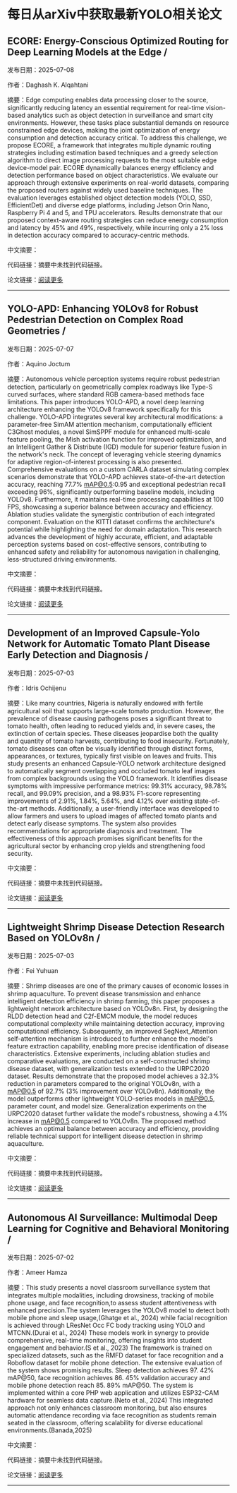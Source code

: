 # 每日从arXiv中获取最新YOLO相关论文


## ECORE: Energy\-Conscious Optimized Routing for Deep Learning Models at the Edge / 

发布日期：2025-07-08

作者：Daghash K. Alqahtani

摘要：Edge computing enables data processing closer to the source, significantly reducing latency an essential requirement for real\-time vision\-based analytics such as object detection in surveillance and smart city environments. However, these tasks place substantial demands on resource constrained edge devices, making the joint optimization of energy consumption and detection accuracy critical. To address this challenge, we propose ECORE, a framework that integrates multiple dynamic routing strategies including estimation based techniques and a greedy selection algorithm to direct image processing requests to the most suitable edge device\-model pair. ECORE dynamically balances energy efficiency and detection performance based on object characteristics. We evaluate our approach through extensive experiments on real\-world datasets, comparing the proposed routers against widely used baseline techniques. The evaluation leverages established object detection models \(YOLO, SSD, EfficientDet\) and diverse edge platforms, including Jetson Orin Nano, Raspberry Pi 4 and 5, and TPU accelerators. Results demonstrate that our proposed context\-aware routing strategies can reduce energy consumption and latency by 45% and 49%, respectively, while incurring only a 2% loss in detection accuracy compared to accuracy\-centric methods.

中文摘要：


代码链接：摘要中未找到代码链接。

论文链接：[阅读更多](http://arxiv.org/abs/2507.06011v1)

---


## YOLO\-APD: Enhancing YOLOv8 for Robust Pedestrian Detection on Complex Road Geometries / 

发布日期：2025-07-07

作者：Aquino Joctum

摘要：Autonomous vehicle perception systems require robust pedestrian detection, particularly on geometrically complex roadways like Type\-S curved surfaces, where standard RGB camera\-based methods face limitations. This paper introduces YOLO\-APD, a novel deep learning architecture enhancing the YOLOv8 framework specifically for this challenge. YOLO\-APD integrates several key architectural modifications: a parameter\-free SimAM attention mechanism, computationally efficient C3Ghost modules, a novel SimSPPF module for enhanced multi\-scale feature pooling, the Mish activation function for improved optimization, and an Intelligent Gather & Distribute \(IGD\) module for superior feature fusion in the network's neck. The concept of leveraging vehicle steering dynamics for adaptive region\-of\-interest processing is also presented. Comprehensive evaluations on a custom CARLA dataset simulating complex scenarios demonstrate that YOLO\-APD achieves state\-of\-the\-art detection accuracy, reaching 77.7% mAP@0.5:0.95 and exceptional pedestrian recall exceeding 96%, significantly outperforming baseline models, including YOLOv8. Furthermore, it maintains real\-time processing capabilities at 100 FPS, showcasing a superior balance between accuracy and efficiency. Ablation studies validate the synergistic contribution of each integrated component. Evaluation on the KITTI dataset confirms the architecture's potential while highlighting the need for domain adaptation. This research advances the development of highly accurate, efficient, and adaptable perception systems based on cost\-effective sensors, contributing to enhanced safety and reliability for autonomous navigation in challenging, less\-structured driving environments.

中文摘要：


代码链接：摘要中未找到代码链接。

论文链接：[阅读更多](http://arxiv.org/abs/2507.05376v1)

---


## Development of an Improved Capsule\-Yolo Network for Automatic Tomato Plant Disease Early Detection and Diagnosis / 

发布日期：2025-07-03

作者：Idris Ochijenu

摘要：Like many countries, Nigeria is naturally endowed with fertile agricultural soil that supports large\-scale tomato production. However, the prevalence of disease causing pathogens poses a significant threat to tomato health, often leading to reduced yields and, in severe cases, the extinction of certain species. These diseases jeopardise both the quality and quantity of tomato harvests, contributing to food insecurity. Fortunately, tomato diseases can often be visually identified through distinct forms, appearances, or textures, typically first visible on leaves and fruits. This study presents an enhanced Capsule\-YOLO network architecture designed to automatically segment overlapping and occluded tomato leaf images from complex backgrounds using the YOLO framework. It identifies disease symptoms with impressive performance metrics: 99.31% accuracy, 98.78% recall, and 99.09% precision, and a 98.93% F1\-score representing improvements of 2.91%, 1.84%, 5.64%, and 4.12% over existing state\-of\-the\-art methods. Additionally, a user\-friendly interface was developed to allow farmers and users to upload images of affected tomato plants and detect early disease symptoms. The system also provides recommendations for appropriate diagnosis and treatment. The effectiveness of this approach promises significant benefits for the agricultural sector by enhancing crop yields and strengthening food security.

中文摘要：


代码链接：摘要中未找到代码链接。

论文链接：[阅读更多](http://arxiv.org/abs/2507.03219v1)

---


## Lightweight Shrimp Disease Detection Research Based on YOLOv8n / 

发布日期：2025-07-03

作者：Fei Yuhuan

摘要：Shrimp diseases are one of the primary causes of economic losses in shrimp aquaculture. To prevent disease transmission and enhance intelligent detection efficiency in shrimp farming, this paper proposes a lightweight network architecture based on YOLOv8n. First, by designing the RLDD detection head and C2f\-EMCM module, the model reduces computational complexity while maintaining detection accuracy, improving computational efficiency. Subsequently, an improved SegNext\_Attention self\-attention mechanism is introduced to further enhance the model's feature extraction capability, enabling more precise identification of disease characteristics. Extensive experiments, including ablation studies and comparative evaluations, are conducted on a self\-constructed shrimp disease dataset, with generalization tests extended to the URPC2020 dataset. Results demonstrate that the proposed model achieves a 32.3% reduction in parameters compared to the original YOLOv8n, with a mAP@0.5 of 92.7% \(3% improvement over YOLOv8n\). Additionally, the model outperforms other lightweight YOLO\-series models in mAP@0.5, parameter count, and model size. Generalization experiments on the URPC2020 dataset further validate the model's robustness, showing a 4.1% increase in mAP@0.5 compared to YOLOv8n. The proposed method achieves an optimal balance between accuracy and efficiency, providing reliable technical support for intelligent disease detection in shrimp aquaculture.

中文摘要：


代码链接：摘要中未找到代码链接。

论文链接：[阅读更多](http://arxiv.org/abs/2507.02354v1)

---


## Autonomous AI Surveillance: Multimodal Deep Learning for Cognitive and Behavioral Monitoring / 

发布日期：2025-07-02

作者：Ameer Hamza

摘要：This study presents a novel classroom surveillance system that integrates multiple modalities, including drowsiness, tracking of mobile phone usage, and face recognition,to assess student attentiveness with enhanced precision.The system leverages the YOLOv8 model to detect both mobile phone and sleep usage,\(Ghatge et al., 2024\) while facial recognition is achieved through LResNet Occ FC body tracking using YOLO and MTCNN.\(Durai et al., 2024\) These models work in synergy to provide comprehensive, real\-time monitoring, offering insights into student engagement and behavior.\(S et al., 2023\) The framework is trained on specialized datasets, such as the RMFD dataset for face recognition and a Roboflow dataset for mobile phone detection. The extensive evaluation of the system shows promising results. Sleep detection achieves 97. 42% mAP@50, face recognition achieves 86. 45% validation accuracy and mobile phone detection reach 85. 89% mAP@50. The system is implemented within a core PHP web application and utilizes ESP32\-CAM hardware for seamless data capture.\(Neto et al., 2024\) This integrated approach not only enhances classroom monitoring, but also ensures automatic attendance recording via face recognition as students remain seated in the classroom, offering scalability for diverse educational environments.\(Banada,2025\)

中文摘要：


代码链接：摘要中未找到代码链接。

论文链接：[阅读更多](http://arxiv.org/abs/2507.01590v1)

---

